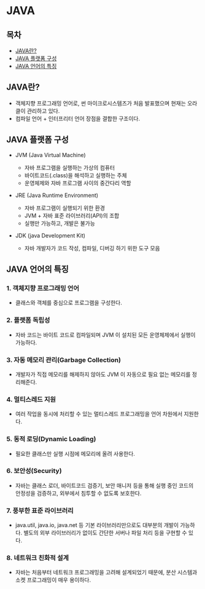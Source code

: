# JAVA

## 목차
- [JAVA란?](#java란)  
- [JAVA 플랫폼 구성](#java-플랫폼-구성)  
- [JAVA 언어의 특징](#java-언어의-특징)


## JAVA란? 
- 객체지향 프로그래밍 언어로, 썬 마이크로시스템즈가 처음 발표했으며 현재는 오라클이 관리하고 있다. 
- 컴파일 언어 + 인터프리터 언어 장점을 결합한 구조이다.


## JAVA 플랫폼 구성 
- JVM (Java Virtual Machine)
  - 자바 프로그램을 실행하는 가상의 컴퓨터 
  - 바이트코드(.class)을 해석하고 실행하는 주체
  - 운영체제와 자바 프로그램 사이의 중간다리 역할

- JRE (Java Runtime Environment)
  - 자바 프로그램이 실행되기 위한 환경
  - JVM + 자바 표준 라이브러리(API)의 조합
  - 실행만 가능하고, 개발은 불가능

- JDK (java Development Kit)
  - 자바 개발자가 코드 작성, 컴파일, 디버깅 하기 위한 도구 모음

## JAVA 언어의 특징 
### 1. 객체지향 프로그래밍 언어
- 클래스와 객체를 중심으로 프로그램을 구성한다. 

### 2. 플랫폼 독립성
- 자바 코드는 바이트 코드로 컴파일되며 JVM 이 설치된 모든 운영체제에서 실행이 가능하다.

### 3. 자동 메모리 관리(Garbage Collection)
- 개발자가 직접 메모리를 해제하지 않아도 JVM 이 자동으로 필요 없는 메모리를 정리해준다. 

### 4. 멀티스레드 지원
- 여러 작업을 동시에 처리할 수 있는 멀티스레드 프로그래밍을 언어 차원에서 지원한다. 

### 5. 동적 로딩(Dynamic Loading)
- 필요한 클래스만 실행 시점에 메모리에 올려 사용한다.

### 6. 보안성(Security) 
- 자바는 클래스 로더, 바이트코드 검증기, 보안 매니저 등을 통해 실행 중인 코드의 안정성을 검증하고, 외부에서 침투할 수 없도록 보호한다.

### 7. 풍부한 표준 라이브러리 
- java.util, java.io, java.net 등 기본 라이브러리만으로도 대부분의 개발이 가능하다. 별도의 외부 라이브러리가 없이도 간단한 서버나 파일 처리 등을 구현할 수 있다.

### 8. 네트워크 친화적 설계
- 자바는 처음부터 네트워크 프로그래밍을 고려해 설계되었기 때문에, 분산 시스템과 소켓 프로그래밍이 매우 용이하다. 
